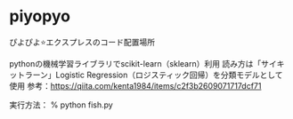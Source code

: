 # piyopyo
ぴよぴよ⭐️エクスプレスのコード配置場所

pythonの機械学習ライブラリでscikit-learn（sklearn）利用
読み方は「サイキットラーン」Logistic Regression（ロジスティック回帰）を分類モデルとして使用
参考：https://qiita.com/kenta1984/items/c2f3b2609071717dcf71

実行方法：
% python fish.py